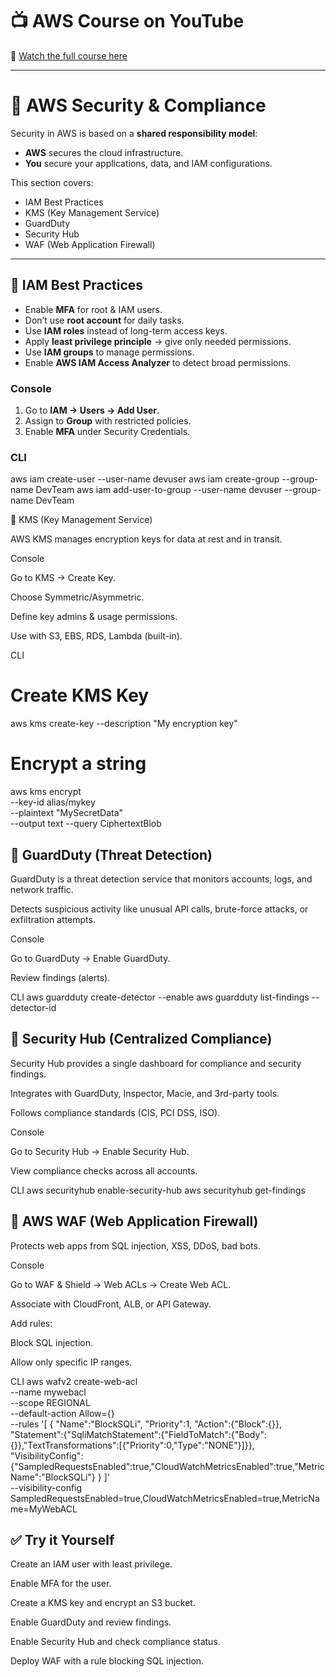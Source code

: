 # 📺 AWS Course on YouTube  
🎥 [Watch the full course here](https://youtu.be/R6yysJg_rKE?list=PLJB9b1bbB85EabGxfihssYhe46dZRHXfn)

---

# 🔐 AWS Security & Compliance

Security in AWS is based on a **shared responsibility model**:  
- **AWS** secures the cloud infrastructure.  
- **You** secure your applications, data, and IAM configurations.  

This section covers:  
- IAM Best Practices  
- KMS (Key Management Service)  
- GuardDuty  
- Security Hub  
- WAF (Web Application Firewall)  

---

## 📌 IAM Best Practices

- Enable **MFA** for root & IAM users.  
- Don’t use **root account** for daily tasks.  
- Use **IAM roles** instead of long-term access keys.  
- Apply **least privilege principle** → give only needed permissions.  
- Use **IAM groups** to manage permissions.  
- Enable **AWS IAM Access Analyzer** to detect broad permissions.  

### Console
1. Go to **IAM → Users → Add User**.  
2. Assign to **Group** with restricted policies.  
3. Enable **MFA** under Security Credentials.  

### CLI

aws iam create-user --user-name devuser
aws iam create-group --group-name DevTeam
aws iam add-user-to-group --user-name devuser --group-name DevTeam

📌 KMS (Key Management Service)

AWS KMS manages encryption keys for data at rest and in transit.

Console

Go to KMS → Create Key.

Choose Symmetric/Asymmetric.

Define key admins & usage permissions.

Use with S3, EBS, RDS, Lambda (built-in).

CLI
# Create KMS Key
aws kms create-key --description "My encryption key"

# Encrypt a string
aws kms encrypt \
  --key-id alias/mykey \
  --plaintext "MySecretData" \
  --output text --query CiphertextBlob

## 📌 GuardDuty (Threat Detection)

GuardDuty is a threat detection service that monitors accounts, logs, and network traffic.

Detects suspicious activity like unusual API calls, brute-force attacks, or exfiltration attempts.

Console

Go to GuardDuty → Enable GuardDuty.

Review findings (alerts).

CLI
aws guardduty create-detector --enable
aws guardduty list-findings --detector-id <id>

## 📌 Security Hub (Centralized Compliance)

Security Hub provides a single dashboard for compliance and security findings.

Integrates with GuardDuty, Inspector, Macie, and 3rd-party tools.

Follows compliance standards (CIS, PCI DSS, ISO).

Console

Go to Security Hub → Enable Security Hub.

View compliance checks across all accounts.

CLI
aws securityhub enable-security-hub
aws securityhub get-findings

## 📌 AWS WAF (Web Application Firewall)

Protects web apps from SQL injection, XSS, DDoS, bad bots.

Console

Go to WAF & Shield → Web ACLs → Create Web ACL.

Associate with CloudFront, ALB, or API Gateway.

Add rules:

Block SQL injection.

Allow only specific IP ranges.

CLI
aws wafv2 create-web-acl \
  --name mywebacl \
  --scope REGIONAL \
  --default-action Allow={} \
  --rules '[
    {
      "Name":"BlockSQLi",
      "Priority":1,
      "Action":{"Block":{}},
      "Statement":{"SqliMatchStatement":{"FieldToMatch":{"Body":{}},"TextTransformations":[{"Priority":0,"Type":"NONE"}]}},
      "VisibilityConfig":{"SampledRequestsEnabled":true,"CloudWatchMetricsEnabled":true,"MetricName":"BlockSQLi"}
    }
  ]' \
  --visibility-config SampledRequestsEnabled=true,CloudWatchMetricsEnabled=true,MetricName=MyWebACL

## ✅ Try it Yourself

Create an IAM user with least privilege.

Enable MFA for the user.

Create a KMS key and encrypt an S3 bucket.

Enable GuardDuty and review findings.

Enable Security Hub and check compliance status.

Deploy WAF with a rule blocking SQL injection.